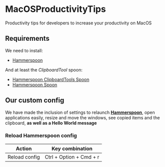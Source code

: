 # MacOSProductivityTips
Productivity tips for developers to increase your productivity on MacOS

## Requirements
We need to install:
- [Hammerspoon](https://www.hammerspoon.org)

And at least the *ClipboardTool* spoon:
- [Hammerspoon ClipboardTools Spoon](https://www.hammerspoon.org/Spoons/ClipboardTool.html)
- [Hammerspoon Spoon](https://www.hammerspoon.org/Spoons/)

## Our custom config
We have made the inclusion of settings to relaunch **[Hammerspoon](https://www.hammerspoon.org)**, open applications easily, resize and move the windows, see copied items and the clipboard, **as well as a Hello World message** 

### Reload Hammerspoon config
<table>
<thead>
<tr>
<th>Action</th>
<th>Key combination</th>
</tr>
</thead>
<tbody>
<tr>
<td>Reload config</td>
<td>Ctrl + Option + Cmd + r</td>
</tr>
</tbody>
</table>
